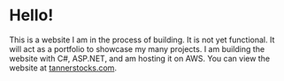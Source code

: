 <h1>Hello!</h1>

<p> 
    This is a website I am in the process of building. It is not yet functional.
    It will act as a portfolio to showcase my many projects. I am building the website with 
    C#, ASP.NET, and am hosting it on AWS. You can view the website at
    <a href="tannerstocks.com">tannerstocks.com</a>.
</p>
